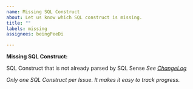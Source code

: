 ```yaml
---
name: Missing SQL Construct
about: Let us know which SQL construct is missing.
title: ""
labels: missing
assignees: beingPeeDi

---
```


**Missing SQL Construct:**

SQL Construct that is not already parsed by SQL Sense *See [ChangeLog](../../CHANGELOG.md)*

*Only one SQL Construct per Issue. It makes it easy to track progress.*
